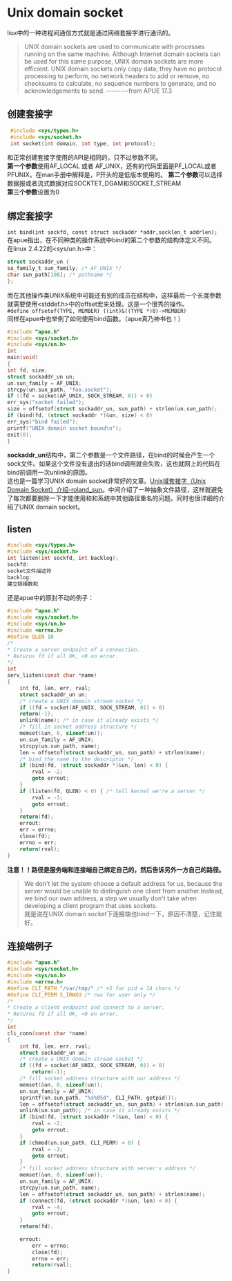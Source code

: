 # Unix domain socket  
liux中的一种进程间通信方式就是通过网络套接字进行通讯的。  
> UNIX domain sockets are used to communicate with processes running on the same machine. Although Internet domain sockets can be used for this same purpose, UNIX domain sockets are more efficient. UNIX domain sockets only copy data; they have no protocol processing to perform, no network headers to add or remove, no checksums to calculate, no sequence numbers to generate, and no acknowledgements to send.  --------from APUE 17.3  
> 
## 创建套接字
```c
 #include <sys/types.h>         
 #include <sys/socket.h>
 int socket(int domain, int type, int protocol);
```
和正常创建套接字使用的API是相同的，只不过参数不同。  
**第一个参数**使用AF_LOCAL 或者 AF_UNIX，还有的代码里面是PF_LOCAL或者PFUNIX，在man手册中解释是，P开头的是低版本使用的。
**第二个参数**可以选择数据报或者流式数据对应SOCKTET_DGAM和SOCKET_STREAM  
**第三个参数**设置为0  

## 绑定套接字  
`int bind(int sockfd, const struct sockaddr *addr,socklen_t addrlen);`  
在apue指出，在不同种类的操作系统中bind的第二个参数的结构体定义不同。  
在linux 2.4.22的<sys/un.h>中：  
```c
struct sockaddr_un {
sa_family_t sun_family; /* AF_UNIX */
char sun_path[108]; /* pathname */
};
```
而在其他操作类UNIX系统中可能还有别的成员在结构中，这样最后一个长度参数就需要使用<stddef.h>中的offset宏来处理。这是一个很秀的操作。  
`#define offsetof(TYPE, MEMBER) ((int)&((TYPE *)0)->MEMBER)`  
同样在apue中也举例了如何使用bind函数。（apue真乃神书也！）  
```c
#include "apue.h"
#include <sys/socket.h>
#include <sys/un.h>
int
main(void)
{
int fd, size;
struct sockaddr_un un;
un.sun_family = AF_UNIX;
strcpy(un.sun_path, "foo.socket");
if ((fd = socket(AF_UNIX, SOCK_STREAM, 0)) < 0)
err_sys("socket failed");
size = offsetof(struct sockaddr_un, sun_path) + strlen(un.sun_path);
if (bind(fd, (struct sockaddr *)&un, size) < 0)
err_sys("bind failed");
printf("UNIX domain socket bound\n");
exit(0);
}
```
**sockaddr_un**结构中，第二个参数是一个文件路径，在bind的时候会产生一个sock文件。如果这个文件没有退出的话bind调用就会失败，这也就网上的代码在bind前调用一次unlink的原因。  
这也是一篇学习UNIX domain socket非常好的文章。[Unix域套接字（Unix Domain Socket）介绍-roland_sun](https://blog.csdn.net/Roland_Sun/article/details/50266565)。中间介绍了一种抽象文件路径，这样就避免了每次都要删除一下才能使用和和系统中其他路径重名的问题。同时也很详细的介绍了UNIX domain socket。  

## listen  
```c
#include <sys/types.h> 
#include <sys/socket.h>
int listen(int sockfd, int backlog);
sockfd:
socket文件描述符
backlog:
建立链接数和
```
还是apue中的原封不动的例子：  
```c
#include "apue.h"
#include <sys/socket.h>
#include <sys/un.h>
#include <errno.h>
#define QLEN 10
/*
* Create a server endpoint of a connection.
* Returns fd if all OK, <0 on error.
*/
int
serv_listen(const char *name)
{
    int fd, len, err, rval;
    struct sockaddr_un un;
    /* create a UNIX domain stream socket */
    if ((fd = socket(AF_UNIX, SOCK_STREAM, 0)) < 0)
    return(-1);
    unlink(name); /* in case it already exists */
    /* fill in socket address structure */
    memset(&un, 0, sizeof(un));
    un.sun_family = AF_UNIX;
    strcpy(un.sun_path, name);
    len = offsetof(struct sockaddr_un, sun_path) + strlen(name);
    /* bind the name to the descriptor */
    if (bind(fd, (struct sockaddr *)&un, len) < 0) {
    	rval = -2;
    	goto errout;
    }
    if (listen(fd, QLEN) < 0) { /* tell kernel we're a server */
    	rval = -3;
    	goto errout;
    }
    return(fd);
    errout:
    err = errno;
    close(fd);
    errno = err;
    return(rval);
}
```
**注意！！路径是服务端和连接端自己绑定自己的，然后告诉另外一方自己的路径。**  
> We don't let the system choose a default address for us, because the server would be unable to distinguish one client from another.Instead, we bind our own address, a step we usually don't take when developing a client program that uses sockets.  
> 就是说在UNIX domain socket下连接端也bind一下，原因不清楚，记住就好。   

## 连接端例子
```c
#include "apue.h"
#include <sys/socket.h>
#include <sys/un.h>
#include <errno.h>
#define CLI_PATH "/var/tmp/" /* +5 for pid = 14 chars */
#define CLI_PERM S_IRWXU /* rwx for user only */
/*
* Create a client endpoint and connect to a server.
* Returns fd if all OK, <0 on error.
*/
int
cli_conn(const char *name)
{
    int fd, len, err, rval;
    struct sockaddr_un un;
    /* create a UNIX domain stream socket */
    if ((fd = socket(AF_UNIX, SOCK_STREAM, 0)) < 0)
    	return(-1);
    /* fill socket address structure with our address */
    memset(&un, 0, sizeof(un));
    un.sun_family = AF_UNIX;
    sprintf(un.sun_path, "%s%05d", CLI_PATH, getpid());
    len = offsetof(struct sockaddr_un, sun_path) + strlen(un.sun_path);
    unlink(un.sun_path); /* in case it already exists */
    if (bind(fd, (struct sockaddr *)&un, len) < 0) {
    	rval = -2;
    	goto errout;
    }
    if (chmod(un.sun_path, CLI_PERM) < 0) {
        rval = -3;
        goto errout;
    }
    /* fill socket address structure with server's address */
    memset(&un, 0, sizeof(un));
    un.sun_family = AF_UNIX;
    strcpy(un.sun_path, name);
    len = offsetof(struct sockaddr_un, sun_path) + strlen(name);
    if (connect(fd, (struct sockaddr *)&un, len) < 0) {
    	rval = -4;
    	goto errout;
    }
   	return(fd);
   	
    errout:
    	err = errno;
        close(fd);
        errno = err;
        return(rval);
}
```










